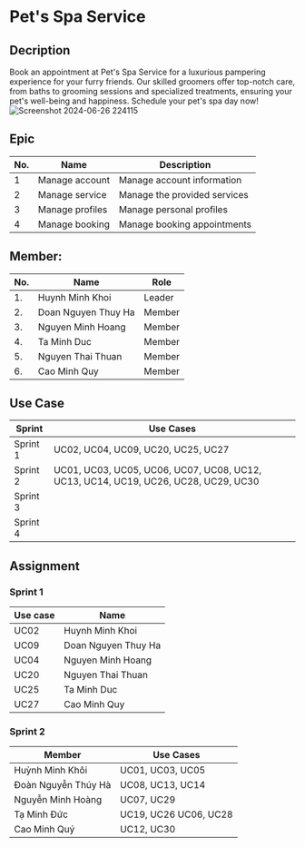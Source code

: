 # **Pet's Spa Service**
## **Decription**
Book an appointment at Pet's Spa Service for a luxurious pampering experience for your furry friends. Our skilled groomers offer top-notch care, from baths to grooming sessions and specialized treatments, ensuring your pet's well-being and happiness. Schedule your pet's spa day now!
![Screenshot 2024-06-26 224115](https://github.com/NguyenMinhHoang1903/SWP-391/assets/171207911/f579832b-f7f9-4026-9674-46b8a86c7197)

## **Epic**
| No. |       Name      |          Description         |
|-----|-----------------|------------------------------|
|  1  | Manage account  | Manage account information   |
|  2  | Manage service  | Manage the provided services |
|  3  | Manage profiles | Manage personal profiles     |
|  4  | Manage booking  | Manage booking appointments  |

## **Member:**
|   No.  |           Name           |         Role             |
|--------|--------------------------|--------------------------|
|   1.   |  Huynh Minh Khoi         |         Leader           |
|   2.   |  Doan Nguyen Thuy Ha     |         Member           |
|   3.   |  Nguyen Minh Hoang       |         Member           |
|   4.   |  Ta Minh Duc             |         Member           |
|   5.   |  Nguyen Thai Thuan       |         Member           |
|   6.   |  Cao Minh Quy            |         Member           |



## Use Case

| Sprint | Use Cases |
|---|---|
| Sprint 1 | UC02, UC04, UC09, UC20, UC25, UC27 |
| Sprint 2 | UC01, UC03, UC05, UC06, UC07, UC08, UC12, UC13, UC14, UC19, UC26, UC28, UC29, UC30 |
| Sprint 3 |  |
| Sprint 4 |  |
## **Assignment**
### Sprint 1
| Use case | Name                  |
|----------|-----------------------|
| UC02     | Huynh Minh Khoi       |
| UC09     | Doan Nguyen Thuy Ha   |
| UC04     | Nguyen Minh Hoang     |
| UC20     | Nguyen Thai Thuan     |
| UC25     | Ta Minh Duc           |
| UC27     | Cao Minh Quy          |

### Sprint 2

| Member | Use Cases |
|---|---|
| Huỳnh Minh Khôi | UC01, UC03, UC05 |
| Đoàn Nguyễn Thúy Hà | UC08, UC13, UC14 |
| Nguyễn Minh Hoàng | UC07, UC29 |
| Tạ Minh Đức | UC19, UC26 UC06, UC28 |
| Cao Minh Quý | UC12, UC30 |
